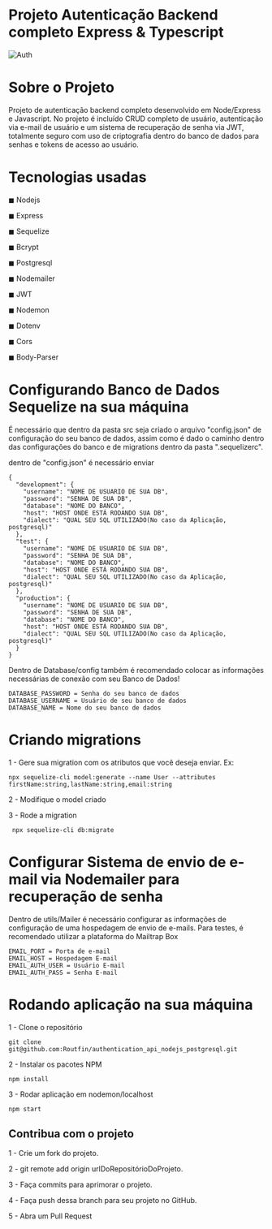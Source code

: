 # Projeto Autenticação Backend completo Express & Typescript

![Auth](https://user-images.githubusercontent.com/99502194/184500622-29c2e3e0-44c3-4f3f-8632-ad1fd98b2caa.png)

# Sobre o Projeto

Projeto de autenticação backend completo desenvolvido em Node/Express e Javascript. 
No projeto é incluído CRUD completo de usuário, autenticação via e-mail de usuário e um sistema de recuperação de senha via JWT, totalmente seguro 
com uso de criptografia dentro do banco de dados para senhas e tokens de acesso ao usuário.

# Tecnologias usadas

 <p>◼ Nodejs </p>
 ◼ Express </p>
 ◼ Sequelize </p>
 ◼ Bcrypt </p>
 ◼ Postgresql </p>
 ◼ Nodemailer </p>
 ◼ JWT </p>
 ◼ Nodemon </p>
 ◼ Dotenv </p>
 ◼ Cors </p>
 ◼ Body-Parser </p>

# Configurando Banco de Dados Sequelize na sua máquina

É necessário que dentro da pasta src seja criado o arquivo "config.json" de configuração do seu banco de dados, assim como é dado
o caminho dentro das configurações do banco e de migrations dentro da pasta ".sequelizerc".

dentro de "config.json" é necessário enviar

```
{
  "development": {
    "username": "NOME DE USUARIO DE SUA DB",
    "password": "SENHA DE SUA DB",
    "database": "NOME DO BANCO",
    "host": "HOST ONDE ESTÁ RODANDO SUA DB",
    "dialect": "QUAL SEU SQL UTILIZADO(No caso da Aplicação, postgresql)"
  },
  "test": { 
    "username": "NOME DE USUARIO DE SUA DB",
    "password": "SENHA DE SUA DB",
    "database": "NOME DO BANCO",
    "host": "HOST ONDE ESTÁ RODANDO SUA DB",
    "dialect": "QUAL SEU SQL UTILIZADO(No caso da Aplicação, postgresql)"
  },
  "production": {
    "username": "NOME DE USUARIO DE SUA DB",
    "password": "SENHA DE SUA DB",
    "database": "NOME DO BANCO",
    "host": "HOST ONDE ESTÁ RODANDO SUA DB",
    "dialect": "QUAL SEU SQL UTILIZADO(No caso da Aplicação, postgresql)"
  }
}
```
Dentro de Database/config também é recomendado colocar as informações necessárias de conexão com seu Banco de Dados!

```
DATABASE_PASSWORD = Senha do seu banco de dados 
DATABASE_USERNAME = Usuário de seu banco de dados
DATABASE_NAME = Nome do seu banco de dados
```

# Criando migrations

1 - Gere sua migration com os atributos que você deseja enviar. Ex:

    npx sequelize-cli model:generate --name User --attributes firstName:string,lastName:string,email:string

2 - Modifique o model criado

3 - Rode a migration

     npx sequelize-cli db:migrate

# Configurar Sistema de envio de e-mail via Nodemailer para recuperação de senha

Dentro de utils/Mailer é necessário configurar as informações de configuração de uma hospedagem de envio de e-mails. Para testes, é recomendado 
utilizar a plataforma do Mailtrap Box

```
EMAIL_PORT = Porta de e-mail
EMAIL_HOST = Hospedagem E-mail
EMAIL_AUTH_USER = Usuário E-mail
EMAIL_AUTH_PASS = Senha E-mail
```
# Rodando aplicação na sua máquina

1 - Clone o repositório

    git clone git@github.com:Routfin/authentication_api_nodejs_postgresql.git

2 - Instalar os pacotes NPM

    npm install 
    
3 - Rodar aplicação em nodemon/localhost
    
    npm start


## Contribua com o projeto

1 - Crie um fork do projeto.

2 - git remote add origin urlDoRepositórioDoProjeto.

3 - Faça commits para aprimorar o projeto.

4 - Faça push dessa branch para seu projeto no GitHub.

5 - Abra um Pull Request
